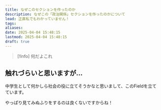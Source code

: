 ```yaml
---
title: なぜこのセクションを作ったのか
description: なぜこの「政治関係」セクションを作ったのかについて
lead: 正直私でもわかっていません！
tags: 
aliases: 
date: 2025-04-04 15:48:15
lastmod: 2025-04-04 15:48:15
draft: true
---
```

>[!Info]
>何だよこれ

## 触れづらいと思いますが...
中学生として何かしら社会の役に立てそうかなと思いまして、このFieldを立てています。

やっぱり見てみぬふりをするのは良くないですからね！